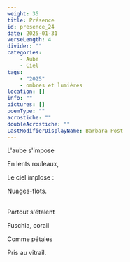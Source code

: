 ```yaml
---
weight: 35
title: Présence
id: presence_24
date: 2025-01-31
verseLength: 4
divider: ""
categories:
    - Aube
    - Ciel
tags:
    - "2025"
    - ombres et lumières
location: []
info: ""
pictures: []
poemType: ""
acrostiche: ""
doubleAcrostiche: ""
LastModifierDisplayName: Barbara Post
---
```

L'aube s'impose

En lents rouleaux,

Le ciel implose :

Nuages-flots.

 \
Partout s'étalent

Fuschia, corail

Comme pétales

Pris au vitrail.
